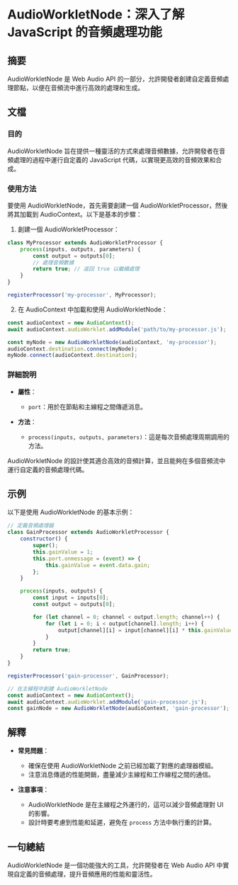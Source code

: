 <!--
Meta Description: # AudioWorkletNode：深入了解 JavaScript 的音頻處理功能 ## 摘要 AudioWorkletNode 是 Web Audio API 的一部分，允許開發者創建自定義音頻處理節點，以便在音頻流中進行高效的處理和生成。 ## 文檔 ### 目的 AudioWorkletNo...
Meta Keywords: audioworkletnode, audiocontext, const, processor, channel
-->

# AudioWorkletNode：深入了解 JavaScript 的音頻處理功能

## 摘要
AudioWorkletNode 是 Web Audio API 的一部分，允許開發者創建自定義音頻處理節點，以便在音頻流中進行高效的處理和生成。

## 文檔
### 目的
AudioWorkletNode 旨在提供一種靈活的方式來處理音頻數據，允許開發者在音頻處理的過程中運行自定義的 JavaScript 代碼，以實現更高效的音頻效果和合成。

### 使用方法
要使用 AudioWorkletNode，首先需要創建一個 AudioWorkletProcessor，然後將其加載到 AudioContext。以下是基本的步驟：

1. 創建一個 AudioWorkletProcessor：
```javascript
class MyProcessor extends AudioWorkletProcessor {
    process(inputs, outputs, parameters) {
        const output = outputs[0];
        // 處理音頻數據
        return true; // 返回 true 以繼續處理
    }
}

registerProcessor('my-processor', MyProcessor);
```

2. 在 AudioContext 中加載和使用 AudioWorkletNode：
```javascript
const audioContext = new AudioContext();
await audioContext.audioWorklet.addModule('path/to/my-processor.js');

const myNode = new AudioWorkletNode(audioContext, 'my-processor');
audioContext.destination.connect(myNode);
myNode.connect(audioContext.destination);
```

### 詳細說明
- **屬性**：
  - `port`：用於在節點和主線程之間傳遞消息。

- **方法**：
  - `process(inputs, outputs, parameters)`：這是每次音頻處理周期調用的方法。

AudioWorkletNode 的設計使其適合高效的音頻計算，並且能夠在多個音頻流中運行自定義的音頻處理代碼。

## 示例
以下是使用 AudioWorkletNode 的基本示例：

```javascript
// 定義音頻處理器
class GainProcessor extends AudioWorkletProcessor {
    constructor() {
        super();
        this.gainValue = 1;
        this.port.onmessage = (event) => {
            this.gainValue = event.data.gain;
        };
    }

    process(inputs, outputs) {
        const input = inputs[0];
        const output = outputs[0];

        for (let channel = 0; channel < output.length; channel++) {
            for (let i = 0; i < output[channel].length; i++) {
                output[channel][i] = input[channel][i] * this.gainValue;
            }
        }
        return true;
    }
}

registerProcessor('gain-processor', GainProcessor);

// 在主線程中創建 AudioWorkletNode
const audioContext = new AudioContext();
await audioContext.audioWorklet.addModule('gain-processor.js');
const gainNode = new AudioWorkletNode(audioContext, 'gain-processor');
```

## 解釋
- **常見問題**：
  - 確保在使用 AudioWorkletNode 之前已經加載了對應的處理器模組。
  - 注意消息傳遞的性能開銷，盡量減少主線程和工作線程之間的通信。

- **注意事項**：
  - AudioWorkletNode 是在主線程之外運行的，這可以減少音頻處理對 UI 的影響。
  - 設計時要考慮到性能和延遲，避免在 `process` 方法中執行重的計算。

## 一句總結
AudioWorkletNode 是一個功能強大的工具，允許開發者在 Web Audio API 中實現自定義的音頻處理，提升音頻應用的性能和靈活性。